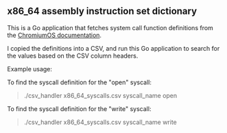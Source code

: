 ## x86_64 assembly instruction set dictionary

This is a Go application that fetches system call function definitions from the [ChromiumOS documentation](https://chromium.googlesource.com/chromiumos/docs/+/HEAD/constants/syscalls.md#x86_64-64_bit).

I copied the definitions into a CSV, and run this Go application to search for the values based on the CSV column headers.

Example usage:

To find the syscall definition for the "open" syscall:

> ./csv_handler x86_64_syscalls.csv syscall_name open

To find the syscall definition for the "write" syscall:

> ./csv_handler x86_64_syscalls.csv syscall_name write
